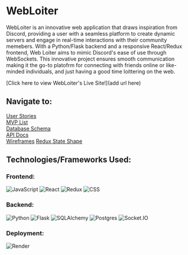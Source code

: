 # WebLoiter

WebLoiter is an innovative web application that draws inspiration from Discord, providing a user with a seamless platform to create dynamic servers and engage in real-time interactions with their community memebers. With a Python/Flask backend and a responsive React/Redux frontend, Web Loiter aims to mimic Discord's ease of use through WebSockets. This innovative project ensures smooth communication making it the go-to platofrm for connecting with friends online or like-minded individuals, and just having a good time loittering on the web.


[Click here to view WebLoiter's Live Site!](add url here)


## Navigate to:

[User Stories](https://github.com/PKTristan/WebLoiter/wiki/User-Stories)\
[MVP List](https://github.com/PKTristan/WebLoiter/wiki/MVP-List)\
[Database Schema](https://github.com/PKTristan/WebLoiter/wiki/Database-Schema)\
[API Docs](https://github.com/PKTristan/WebLoiter/wiki/API-Documentation)\
[Wireframes](https://github.com/PKTristan/WebLoiter/wiki/Wireframes)
[Redux State Shape](https://github.com/PKTristan/WebLoiter/wiki/Redux-State-Shape)


## Technologies/Frameworks Used:

### Frontend:
![JavaScript](https://img.shields.io/badge/Javascript-F7DF1E?style=for-the-badge&logo=javascript&logoColor=black)
![React](https://img.shields.io/badge/react-676E77?style=for-the-badge&logo=react&logoColor=#61DAFB)
![Redux](https://img.shields.io/badge/Redux-764ABC?style=for-the-badge&logo=redux&logoColor=white)
![CSS](https://img.shields.io/badge/CSS3-1572B6?style=for-the-badge&logo=css3&logoColor=white)

### Backend:
![Python](https://img.shields.io/badge/Python-4081B3?style=for-the-badge&logo=python&logoColor=ffe66a)
![Flask](https://img.shields.io/badge/Flask-000000?style=for-the-badge&logo=flask&logoColor=white)
![SQLAlchemy](https://img.shields.io/badge/SQLAlchemy-D71F00?style=for-the-badge&logoColor=white)
![Postgres](https://img.shields.io/badge/Postgres-4169E1?style=for-the-badge&logo=postgresql&logoColor=white)
![Socket.IO](https://img.shields.io/badge/Socket.IO-010101?style=for-the-badge&logo=socket.io&logoColor=white)


### Deployment:
![Render](https://img.shields.io/badge/Render-46E3B7?style=for-the-badge&logo=render&logoColor=white)



